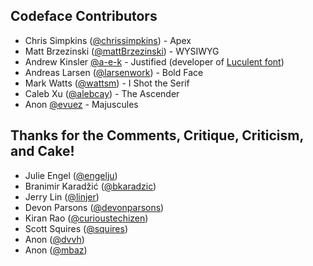 ## Codeface Contributors

* Chris Simpkins ([@chrissimpkins](https://github.com/chrissimpkins)) - Apex
* Matt Brzezinski ([@mattBrzezinski](https://github.com/mattBrzezinski)) - WYSIWYG
* Andrew Kinsler [@a-e-k](https://github.com/a-e-k) - Justified (developer of [Luculent font](http://eastfarthing.com/luculent/))
* Andreas Larsen ([@larsenwork](https://github.com/larsenwork)) - Bold Face
* Mark Watts ([@wattsm](https://github.com/wattsm)) - I Shot the Serif
* Caleb Xu ([@alebcay](https://github.com/alebcay)) - The Ascender
* Anon [@evuez](https://github.com/evuez) - Majuscules


## Thanks for the Comments, Critique, Criticism, and Cake!

* Julie Engel ([@engelju](https://github.com/engelju))
* Branimir Karadžić ([@bkaradzic](https://github.com/bkaradzic))
* Jerry Lin ([@linjer](https://github.com/linjer))
* Devon Parsons ([@devonparsons](https://github.com/devonparsons))
* Kiran Rao ([@curioustechizen](https://github.com/curioustechizen))
* Scott Squires ([@squires](https://github.com/squires))
* Anon ([@dvvh](https://github.com/dvhh))
* Anon ([@mbaz](https://github.com/mbaz))

